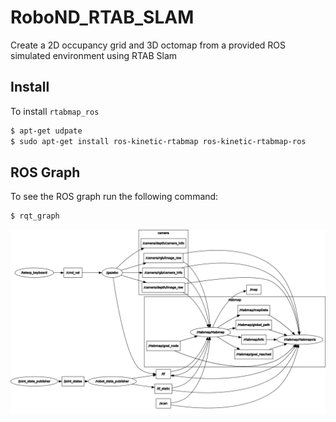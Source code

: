 # RoboND_RTAB_SLAM
Create a 2D occupancy grid and 3D octomap from a provided ROS simulated environment using RTAB Slam


## Install
To install `rtabmap_ros`

```bash
$ apt-get udpate
$ sudo apt-get install ros-kinetic-rtabmap ros-kinetic-rtabmap-ros
```
## ROS Graph
To see the ROS graph run the following command:

```bash
$ rqt_graph
```

<p align="center"> <img src="./misc/rosgraph.png"> </p>
